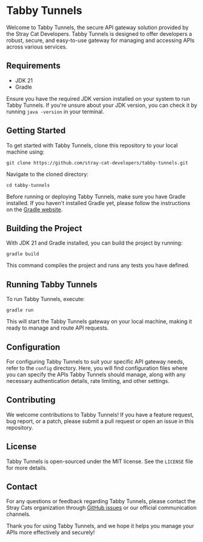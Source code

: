 # Tabby Tunnels

Welcome to Tabby Tunnels, the secure API gateway solution provided by the Stray Cat Developers. Tabby Tunnels is designed to offer developers a robust, secure, and easy-to-use gateway for managing and accessing APIs across various services.

## Requirements

- JDK 21
- Gradle

Ensure you have the required JDK version installed on your system to run Tabby Tunnels. If you're unsure about your JDK version, you can check it by running `java -version` in your terminal.

## Getting Started

To get started with Tabby Tunnels, clone this repository to your local machine using:

```
git clone https://github.com/stray-cat-developers/tabby-tunnels.git
```

Navigate to the cloned directory:

```
cd tabby-tunnels
```

Before running or deploying Tabby Tunnels, make sure you have Gradle installed. If you haven't installed Gradle yet, please follow the instructions on the [Gradle website](https://gradle.org/install/).

## Building the Project

With JDK 21 and Gradle installed, you can build the project by running:

```
gradle build
```

This command compiles the project and runs any tests you have defined.

## Running Tabby Tunnels

To run Tabby Tunnels, execute:

```
gradle run
```

This will start the Tabby Tunnels gateway on your local machine, making it ready to manage and route API requests.

## Configuration

For configuring Tabby Tunnels to suit your specific API gateway needs, refer to the `config` directory. Here, you will find configuration files where you can specify the APIs Tabby Tunnels should manage, along with any necessary authentication details, rate limiting, and other settings.

## Contributing

We welcome contributions to Tabby Tunnels! If you have a feature request, bug report, or a patch, please submit a pull request or open an issue in this repository.

## License

Tabby Tunnels is open-sourced under the MIT license. See the `LICENSE` file for more details.

## Contact

For any questions or feedback regarding Tabby Tunnels, please contact the Stray Cats organization through [GitHub issues](https://github.com/stray-cat-developers/tabby-tunnels/issues) or our official communication channels.

Thank you for using Tabby Tunnels, and we hope it helps you manage your APIs more effectively and securely!
